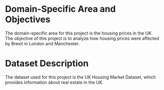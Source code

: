 # Domain-Specific Area and Objectives

The domain-specific area for this project is the housing prices in the UK. The objective of this project is to analyze how housing prices were affected by Brexit in London and Manchester.

# Dataset Description

The dataset used for this project is the UK Housing Market Dataset, which provides information about real estate in the UK.
